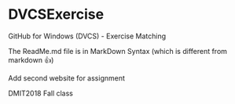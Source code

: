 DVCSExercise
============

GitHub for Windows (DVCS) - Exercise Matching

The ReadMe.md file is in MarkDown Syntax (which is different from markdown :+1:)

Add second website for assignment

DMIT2018 Fall class
